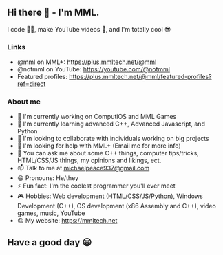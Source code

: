 ## Hi there 👋 - I'm MML.

I code 🧑‍💻, make YouTube videos 🎥, and I'm totally cool 😎

### Links
- @mml on MML+: https://plus.mmltech.net/@mml
- @notmml on YouTube: https://youtube.com/@notmml
- Featured profiles: https://plus.mmltech.net/@mml/featured-profiles?ref=direct

### About me
- 🔭 I'm currently working on ComputiOS and MML Games
- 🌱 I'm currently learning advanced C++, Advanced Javascript, and Python
- 👯 I'm looking to collaborate with individuals working on big projects
- 🤔 I'm looking for help with MML+ (Email me for more info)
- 💬 You can ask me about some C++ things, computer tips/tricks, HTML/CSS/JS things, my opinions and likings, ect.
- 📫 Talk to me at michaelpeace937@gmail.com
- 😄 Pronouns: He/they
- ⚡ Fun fact: I'm the coolest programmer you'll ever meet
- 🎮 Hobbies: Web development (HTML/CSS/JS/Python), Windows Development (C++), OS development (x86 Assembly and C++), video games, music, YouTube
- 😉 My website: https://mmltech.net

## Have a good day 😀
